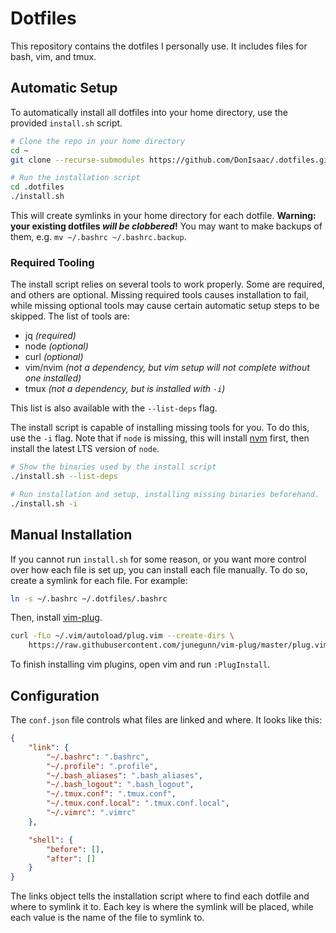 # Dotfiles

This repository contains the dotfiles I personally use. It includes files for bash, vim, and tmux.

## Automatic Setup

To automatically install all dotfiles into your home directory, use the provided
`install.sh` script. 

```bash
# Clone the repo in your home directory
cd ~
git clone --recurse-submodules https://github.com/DonIsaac/.dotfiles.git

# Run the installation script
cd .dotfiles
./install.sh
```

This will create symlinks in your home directory for each dotfile. **Warning:
your existing dotfiles _will be clobbered_!** You may want to make backups of
them, e.g. `mv ~/.bashrc ~/.bashrc.backup`.

### Required Tooling

The install script relies on several tools to work properly. Some are required,
and others are optional. Missing required tools causes installation to fail,
while missing optional tools may cause certain automatic setup steps to be
skipped. The list of tools are: 

- jq _(required)_
- node _(optional)_
- curl _(optional)_
- vim/nvim _(not a dependency, but vim setup will not complete without one
  installed)_
- tmux _(not a dependency, but is installed with `-i`)_

This list is also available with the `--list-deps` flag.

The install script is capable of installing missing tools for you. To do this,
use the `-i` flag. Note that if `node` is missing, this will install
[nvm](https://github.com/nvm-sh/nvm#intro) first, then install the latest LTS
version of `node`.

```bash
# Show the binaries used by the install script
./install.sh --list-deps

# Run installation and setup, installing missing binaries beforehand.
./install.sh -i
```

## Manual Installation

If you cannot run `install.sh` for some reason, or you want more control over
how each file is set up, you can install each file manually. To do so, create a symlink
for each file. For example:

```sh
ln -s ~/.bashrc ~/.dotfiles/.bashrc
```

Then, install [vim-plug](https://github.com/junegunn/vim-plug).
```bash
curl -fLo ~/.vim/autoload/plug.vim --create-dirs \
    https://raw.githubusercontent.com/junegunn/vim-plug/master/plug.vim
```
To finish installing vim plugins, open vim and run `:PlugInstall`.

## Configuration

The `conf.json` file controls what files are linked and where. It looks like this:

```json
{
	"link": {
		"~/.bashrc": ".bashrc",
		"~/.profile": ".profile",
		"~/.bash_aliases": ".bash_aliases",
		"~/.bash_logout": ".bash_logout",
		"~/.tmux.conf": ".tmux.conf",
		"~/.tmux.conf.local": ".tmux.conf.local",
		"~/.vimrc": ".vimrc"
	},

	"shell": {
		"before": [],
		"after": []
	}
}
```

The links object tells the installation script where to find each dotfile and
where to symlink it to. Each key is where the symlink will be placed, while each
value is the name of the file to symlink to.
